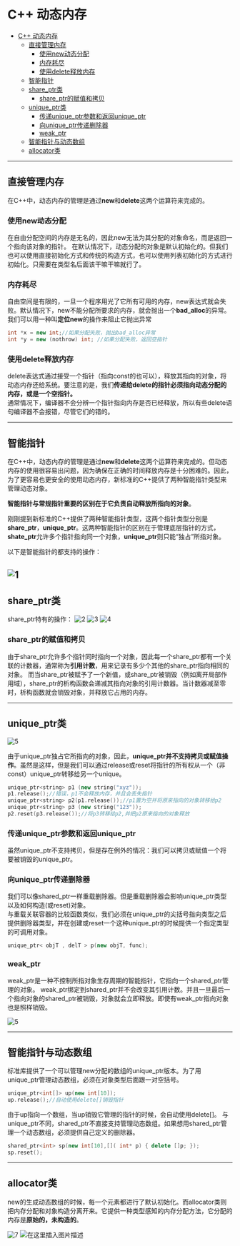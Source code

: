 # C++ 动态内存
<!-- TOC -->

- [C++ 动态内存](#c-动态内存)
    - [直接管理内存](#直接管理内存)
        - [使用new动态分配](#使用new动态分配)
        - [内存耗尽](#内存耗尽)
        - [使用delete释放内存](#使用delete释放内存)
    - [智能指针](#智能指针)
    - [share_ptr类](#share_ptr类)
        - [share_ptr的赋值和拷贝](#share_ptr的赋值和拷贝)
    - [unique_ptr类](#unique_ptr类)
        - [传递unique_ptr参数和返回unique_ptr](#传递unique_ptr参数和返回unique_ptr)
        - [向unique_ptr传递删除器](#向unique_ptr传递删除器)
        - [weak_ptr](#weak_ptr)
    - [智能指针与动态数组](#智能指针与动态数组)
    - [allocator类](#allocator类)

<!-- /TOC -->
---
## 直接管理内存
在C++中，动态内存的管理是通过**new**和**delete**这两个运算符来完成的。

### 使用new动态分配
在自由分配空间的内存是无名的，因此new无法为其分配的对象命名，而是返回一个指向该对象的指针。
在默认情况下，动态分配的对象是默认初始化的。但我们也可以使用直接初始化方式和传统的构造方式，也可以使用列表初始化的方式进行初始化。只需要在类型名后面该干嘛干嘛就行了。

### 内存耗尽
自由空间是有限的，一旦一个程序用光了它所有可用的内存，new表达式就会失败。默认情况下，new不能分配所要求的内存，就会抛出一个**bad_alloc**的异常。
我们可以用一种叫**定位new**的操作来阻止它抛出异常
```cpp
int *x = new int;//如果分配失败，抛出bad_alloc异常
int *y = new (nothrow) int; //如果分配失败，返回空指针
```

### 使用delete释放内存
delete表达式通过接受一个指针（指向const的也可以），释放其指向的对象，将动态内存还给系统。要注意的是，我们**传递给delete的指针必须指向动态分配的内存，或是一个空指针。**<br>
通常情况下，编译器不会分辨一个指针指向内存是否已经释放，所以有些delete语句编译器不会报错，尽管它们的错的。

---
## 智能指针
在C++中，动态内存的管理是通过**new**和**delete**这两个运算符来完成的。但动态内存的使用很容易出问题，因为确保在正确的时间释放内存是十分困难的。因此，为了更容易也更安全的使用动态内存，新标准的C++提供了两种智能指针类型来管理动态对象。<br>

**智能指针与常规指针重要的区别在于它负责自动释放所指向的对象**。<br>

刚刚提到新标准的C++提供了两种智能指针类型，这两个指针类型分别是**share_ptr**，**unique_ptr**。这两种智能指针的区别在于管理底层指针的方式，**shate_ptr**允许多个指针指向同一个对象，**unique_ptr**则只能“独占”所指对象。

以下是智能指针的都支持的操作：

![1](https://img-blog.csdnimg.cn/20200302164722384.png?x-oss-process=image/watermark,type_ZmFuZ3poZW5naGVpdGk,shadow_10,text_aHR0cHM6Ly9ibG9nLmNzZG4ubmV0L3dlaXhpbl80MDg1OTcxNg==,size_16,color_FFFFFF,t_70)
---
## share_ptr类
share_ptr特有的操作：
![2](https://img-blog.csdnimg.cn/2020030216494133.png?x-oss-process=image/watermark,type_ZmFuZ3poZW5naGVpdGk,shadow_10,text_aHR0cHM6Ly9ibG9nLmNzZG4ubmV0L3dlaXhpbl80MDg1OTcxNg==,size_16,color_FFFFFF,t_70)
![3](https://img-blog.csdnimg.cn/20200302210842370.png?x-oss-process=image/watermark,type_ZmFuZ3poZW5naGVpdGk,shadow_10,text_aHR0cHM6Ly9ibG9nLmNzZG4ubmV0L3dlaXhpbl80MDg1OTcxNg==,size_16,color_FFFFFF,t_70)
![4](https://img-blog.csdnimg.cn/20200302210934514.png?x-oss-process=image/watermark,type_ZmFuZ3poZW5naGVpdGk,shadow_10,text_aHR0cHM6Ly9ibG9nLmNzZG4ubmV0L3dlaXhpbl80MDg1OTcxNg==,size_16,color_FFFFFF,t_70)

### share_ptr的赋值和拷贝
由于share_ptr允许多个指针同时指向一个对象，因此每一个share_ptr都有一个关联的计数器，通常称为**引用计数**，用来记录有多少个其他的share_ptr指向相同的对象。
而当share_ptr被赋予了一个新值，或share_ptr被销毁（例如离开局部作用域），share_ptr的析构函数会递减其指向对象的引用计数器。当计数器减至零时，析构函数就会销毁对象，并释放它占用的内存。

---
## unique_ptr类
![5](https://img-blog.csdnimg.cn/20200302211240739.png?x-oss-process=image/watermark,type_ZmFuZ3poZW5naGVpdGk,shadow_10,text_aHR0cHM6Ly9ibG9nLmNzZG4ubmV0L3dlaXhpbl80MDg1OTcxNg==,size_16,color_FFFFFF,t_70)
    
由于unique_ptr独占它所指向的对象，因此，**unique_ptr并不支持拷贝或赋值操作**。虽然是这样，但是我们可以通过release或reset将指针的所有权从一个（非const）unique_ptr转移给另一个unique。
```cpp
unique_ptr<string> p1 (new string("xyz"));
p1.release();//错误，p1不会释放内存，并且会丢失指针
unique_ptr<string> p2(p1.release());//p1置为空并将原来指向的对象转移给p2
unique_ptr<string> p3 (new string("123"));
p2.reset(p3.release());//将p3转移给p2,并把p2原来指向的对象释放
```

### 传递unique_ptr参数和返回unique_ptr
虽然unique_ptr不支持拷贝，但是存在例外的情况：我们可以拷贝或赋值一个将要被销毁的unique_ptr。

### 向unique_ptr传递删除器
我们可以像shared_ptr一样重载删除器。但是重载删除器会影响unique_ptr类型以及如何构造(或reset)对象。<br>
与重载关联容器的比较函数类似，我们必须在unique_ptr的尖括号指向类型之后提供删除器类型，并在创建或reset一个这种unique_ptr的时候提供一个指定类型的可调用对象。
```cpp
unique_ptr< objT , delT > p(new objT, func);
```

### weak_ptr
weak_ptr是一种不控制所指对象生存周期的智能指针，它指向一个shared_ptr管理的对象。
weak_ptr绑定到shared_ptr并不会改变其引用计数。并且一旦最后一个指向对象的shared_ptr被销毁，对象就会立即释放。即使有weak_ptr指向对象也是照样销毁。

![5](https://img-blog.csdnimg.cn/20200302220617258.png?x-oss-process=image/watermark,type_ZmFuZ3poZW5naGVpdGk,shadow_10,text_aHR0cHM6Ly9ibG9nLmNzZG4ubmV0L3dlaXhpbl80MDg1OTcxNg==,size_16,color_FFFFFF,t_70)   

---
## 智能指针与动态数组
标准库提供了一个可以管理new分配的数组的unique_ptr版本。为了用unique_ptr管理动态数组，必须在对象类型后面跟一对空括号。

```cpp
unique_ptr<int[]> up(new int[10]);
up.release();//自动使用delete[]销毁指针
```
由于up指向一个数组，当up销毁它管理的指针的时候，会自动使用delete[]。
与unique_ptr不同，shared_ptr不直接支持管理动态数组。如果想用shared_ptr管理一个动态数组，必须提供自己定义的删除器。
```cpp
shared_ptr<int> sp(new int[10],[]( int* p) { delete []p; });
sp.reset();
```

---
## allocator类
new的生成动态数组的时候，每一个元素都进行了默认初始化。而allocator类则把内存分配和对象构造分离开来。它提供一种类型感知的内存分配方法，它分配的内存是**原始的，未构造的**。

![7](https://img-blog.csdnimg.cn/20200302233304719.png?x-oss-process=image/watermark,type_ZmFuZ3poZW5naGVpdGk,shadow_10,text_aHR0cHM6Ly9ibG9nLmNzZG4ubmV0L3dlaXhpbl80MDg1OTcxNg==,size_16,color_FFFFFF,t_70)
![在这里插入图片描述](https://img-blog.csdnimg.cn/20200302235350191.png?x-oss-process=image/watermark,type_ZmFuZ3poZW5naGVpdGk,shadow_10,text_aHR0cHM6Ly9ibG9nLmNzZG4ubmV0L3dlaXhpbl80MDg1OTcxNg==,size_16,color_FFFFFF,t_70)